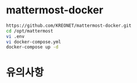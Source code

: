 # mattermost-docker

```bash
https://github.com/KREONET/mattermost-docker.git
cd /opt/mattermost
vi .env
vi docker-compose.yml
docker-compose up -d
```

# 유의사항


